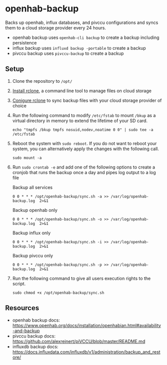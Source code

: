 # openhab-backup
Backs up openhab, influx databases, and pivccu configurations and syncs them to a cloud storage provider every 24 hours.

- openhab backup uses `openhab-cli backup` to create a backup including persistence
- influx backup uses `influxd backup -portable` to create a backup
- pivccu backup uses `pivccu-backup` to create a backup

## Setup
1. Clone the repository to `/opt/`
2. [Install rclone](https://rclone.org/install/), a command line tool to manage files on cloud storage
3. [Conigure rclone](https://rclone.org/docs/) to sync backup files with your cloud storage provider of choice
4. Run the following command to modify `/etc/fstab` to mount `/bkup` as a virtual directory in memory to extend the lifetime of your SD card.
   ```
   echo "tmpfs /bkup tmpfs nosuid,nodev,noatime 0 0" | sudo tee -a /etc/fstab
   ```

6. Reboot the system with `sudo reboot`. If you do not want to reboot your system, you can alternatively apply the changes with the following call.
   ```
   sudo mount -a
   ```
8. Run `sudo crontab -e` and add one of the following options to create a cronjob that runs the backup once a day and pipes log output to a log file

   Backup all services
   ```
   0 0 * * * /opt/openhab-backup/sync.sh -a >> /var/log/openhab-backup.log  2>&1
   ```
   
   Backup openhab only
   ```
   0 0 * * * /opt/openhab-backup/sync.sh -o >> /var/log/openhab-backup.log  2>&1
   ```

   Backup influx only
   ```
   0 0 * * * /opt/openhab-backup/sync.sh -i >> /var/log/openhab-backup.log  2>&1
   ```

   Backup pivccu only
   ```
   0 0 * * * /opt/openhab-backup/sync.sh -p >> /var/log/openhab-backup.log  2>&1
   ```

9. Run the following command to give all users execution rights to the script.
    ```
    sudo chmod +x /opt/openhab-backup/sync.sh
    ```

## Resources
- openhab backup docs: https://www.openhab.org/docs/installation/openhabian.html#availability-and-backup
- pivccu backup docs: https://github.com/alexreinert/piVCCU/blob/master/README.md
- influxdb backup docs: https://docs.influxdata.com/influxdb/v1/administration/backup_and_restore/ 
